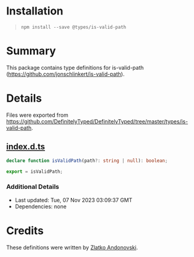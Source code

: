 # Installation
> `npm install --save @types/is-valid-path`

# Summary
This package contains type definitions for is-valid-path (https://github.com/jonschlinkert/is-valid-path).

# Details
Files were exported from https://github.com/DefinitelyTyped/DefinitelyTyped/tree/master/types/is-valid-path.
## [index.d.ts](https://github.com/DefinitelyTyped/DefinitelyTyped/tree/master/types/is-valid-path/index.d.ts)
````ts
declare function isValidPath(path?: string | null): boolean;

export = isValidPath;

````

### Additional Details
 * Last updated: Tue, 07 Nov 2023 03:09:37 GMT
 * Dependencies: none

# Credits
These definitions were written by [Zlatko Andonovski](https://github.com/Goldsmith42).
